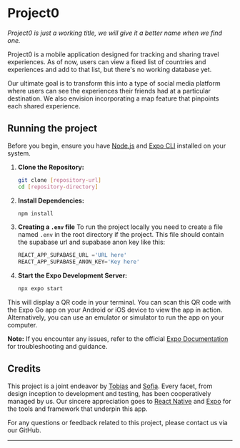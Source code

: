 # Project0
*Project0 is just a working title, we will give it a better name when we find one.*

Project0 is a mobile application designed for tracking and sharing travel experiences. As of now, users can view a fixed list of countries and experiences and add to that list, but there's no working database yet.

Our ultimate goal is to transform this into a type of social media platform where users can see the experiences their friends had at a particular destination. We also envision incorporating a map feature that pinpoints each shared experience.

## Running the project

Before you begin, ensure you have [Node.js](https://nodejs.org/) and [Expo CLI](https://expo.dev/tools-cli) installed on your system.

1. **Clone the Repository:**

   ```bash
   git clone [repository-url]
   cd [repository-directory]
   ```

2. **Install Dependencies:**


   ```bash
   npm install
   ```
3. **Creating a `.env` file**
   To run the project locally you need to create a file named `.env` in the root directory if the project. This file should contain the supabase url and supabase anon key like this:
   ```JavaScript
   REACT_APP_SUPABASE_URL ='URL here'
   REACT_APP_SUPABASE_ANON_KEY='Key here'

   ```

4. **Start the Expo Development Server:**

   ```bash
   npx expo start
   ```

This will display a QR code in your terminal. You can scan this QR code with the Expo Go app on your Android or iOS device to view the app in action. Alternatively, you can use an emulator or simulator to run the app on your computer.

**Note:** If you encounter any issues, refer to the official [Expo Documentation](https://docs.expo.dev/) for troubleshooting and guidance.

## Credits

This project is a joint endeavor by [Tobias](https://github.com/2bias123) and [Sofia](https://github.com/sofiaburkow). Every facet, from design inception to development and testing, has been cooperatively managed by us. Our sincere appreciation goes to [React Native](https://reactnative.dev/) and [Expo](https://expo.dev/) for the tools and framework that underpin this app.

For any questions or feedback related to this project, please contact us via our GitHub.

---



